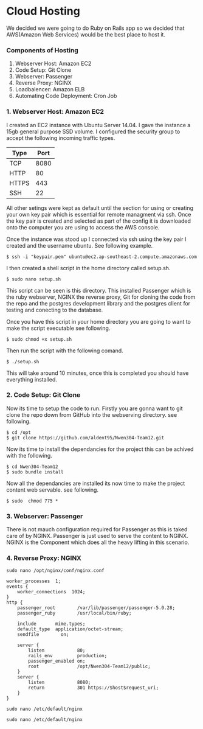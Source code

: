 # Cloud Hosting
We decided we were going to do Ruby on Rails app so we decided that AWS(Amazon Web Services) would be the best place to host it.

### Components of Hosting
1. Webserver Host: Amazon EC2
2. Code Setup: Git Clone
3. Webserver: Passenger
4. Reverse Proxy: NGINX
5. Loadbalencer: Amazon ELB
6. Automating Code Deployment: Cron Job

### 1. Webserver Host: Amazon EC2
I created an EC2 instance with Ubuntu Server 14.04. I gave the instance a 15gb general purpose SSD volume. I configured the security group to accept the following incoming traffic types.

|Type |Port|
|-----|----|
|TCP  |8080|  
|HTTP |80  |
|HTTPS|443 |
|SSH  |22  |

All other setings were kept as default until the section for using or creating your own key pair which is essential for remote managment via ssh. Once the key pair is created and selected as part of the config it is downloaded onto the computer you are using to access the AWS console.

Once the instance was stood up I connected via ssh using the key pair I created and the username ubuntu. See following example.
```shell
$ ssh -i "keypair.pem" ubuntu@ec2.ap-southeast-2.compute.amazonaws.com
```
I then created a shell script in the home directory called setup.sh.

```shell
$ sudo nano setup.sh
```
This script can be seen is this directory. This installed Passenger which is the ruby webserver, NGINX the reverse proxy, Git for cloning the code from the repo and the postgres development library and the postgres client for testing and conecting to the database.

Once you have this script in your home directory you are going to want to make the script executable see following.
```shell
$ sudo chmod +x setup.sh
```
Then run the script with the following comand.
```shell
$ ./setup.sh
```
This will take around 10 minutes, once this is completed you should have everything installed.

### 2. Code Setup: Git Clone
Now its time to setup the code to run. Firstly you are gonna want to git clone the repo down from GitHub into the webserving directory. see following.
```shell
$ cd /opt
$ git clone https://github.com/aldent95/Nwen304-Team12.git
```
Now its time to install the dependancies for the project this can be achived with the following.
```shell
$ cd Nwen304-Team12
$ sudo bundle install
```
Now all the dependancies are installed its now time to make the project content web servable. see following.
```shell
$ sudo  chmod 775 *
```
### 3. Webserver: Passenger
There is not mauch configuration required for Passenger as this is taked care of by NGINX. Passenger is just used to serve the content to NGINX. NGINX is the Component which does all the heavy lifting in this scenario.

### 4. Reverse Proxy: NGINX

```shell
sudo nano /opt/nginx/conf/nginx.conf
```

```
worker_processes  1;
events {
    worker_connections  1024;
}
http {
    passenger_root        /var/lib/passenger/passenger-5.0.28;
    passenger_ruby        /usr/local/bin/ruby;

    include       mime.types;
    default_type  application/octet-stream;
    sendfile        on;

    server {
        listen            80;
        rails_env         production;
        passenger_enabled on;
        root              /opt/Nwen304-Team12/public;
    }
    server {
        listen            8080;
        return            301 https://$host$request_uri;
    }
}
```

```shell
sudo nano /etc/default/nginx
```

```shell
sudo nano /etc/default/nginx
```
